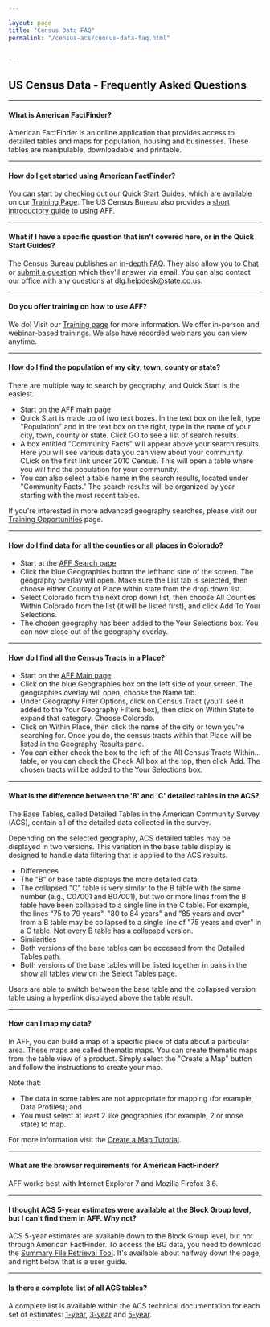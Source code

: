 ```yaml
---

layout: page
title: "Census Data FAQ"
permalink: "/census-acs/census-data-faq.html"

    
---
```


## US Census Data - Frequently Asked Questions

- - -

#### What is American FactFinder?
American FactFinder is an online application that provides access to detailed tables and maps for population, housing and businesses. These tables are manipulable, downloadable and printable.

- - -

#### How do I get started using American FactFinder?
You can start by checking out our Quick Start Guides, which are available on our [Training Page](/demography/training.html). The US Census Bureau also provides a [short introductory guide](http://factfinder.census.gov/faces/nav/jsf/pages/index.xhtml) to using AFF.

- - -

#### What if I have a specific question that isn't covered here, or in the Quick Start Guides?
The Census Bureau publishes an [in-depth FAQ](https://ask.census.gov/faq.php?dept=769&id=5000). They also allow you to [Chat](https://ask.census.gov/chat/phplive.php?d=1) or [submit a question](https://ask.census.gov/newrequest.php) which they'll answer via email. You can also contact our office with any questions at [dlg.helpdesk@state.co.us](dlg.helpdesk@state.co.us).

- - -

#### Do you offer training on how to use AFF?
We do! Visit our [Training page](/demography/training.html) for more information. We offer in-person and webinar-based trainings. We also have recorded webinars you can view anytime.

- - -

#### How do I find the population of my city, town, county or state?

There are multiple way to search by geography, and Quick Start is the easiest.

- Start on the [AFF main page](http://factfinder2.census.gov/)
- Quick Start is made up of two text boxes. In the text box on the left, type "Population" and in the text box on the right, type in the name of your city, town, county or state. Click GO to see a list of search results.
- A box entitled "Community Facts" will appear above your search results. Here you will see various data you can view about your community. CLick on the first link under 2010 Census. This will open a table where you will find the population for your community.
- You can also select a table name in the search results, located under "Community Facts." The search results will be organized by year starting with the most recent tables.

If you're interested in more advanced geography searches, please visit our [Training Opportunities](/demography/training.html) page.

- - -
#### How do I find data for all the counties or all places in Colorado?

- Start at the [AFF Search page](http://factfinder2.census.gov/faces/nav/jsf/pages/searchresults.xhtml?refresh=t)
- Click the blue Geographies button the lefthand side of the screen. The geography overlay will open. Make sure the List tab is selected, then choose either County of Place within state from the drop down list.
- Select Colorado from the next drop down list, then choose All Counties Within Colorado from the list (it will be listed first), and click Add To Your Selections.
- The chosen geography has been added to the Your Selections box. You can now close out of the geography overlay.

- - -

#### How do I find all the Census Tracts in a Place?

- Start on the [AFF Main page](http://factfinder2.census.gov/faces/nav/jsf/pages/index.xhtml)
- Click on the blue Geographies box on the left side of your screen. The geographies overlay will open, choose the Name tab.
- Under Geography Filter Options, click on Census Tract (you'll see it added to the Your Geography Filters box), then click on Within State to expand that category. Choose Colorado.
- Click on Within Place, then click the name of the city or town you're searching for. Once you do, the census tracts within that Place will be listed in the Geography Results pane.
- You can either check the box to the left of the All Census Tracts Within... table, or you can check the Check All box at the top, then click Add. The chosen tracts will be added to the Your Selections box.

- - -

#### What is the difference between the 'B' and 'C' detailed tables in the ACS?
The Base Tables, called Detailed Tables in the American Community Survey (ACS), contain all of the detailed data collected in the survey.

Depending on the selected geography, ACS detailed tables may be displayed in two versions. This variation in the base table display is designed to handle data filtering that is applied to the ACS results.

- Differences
 - The "B" or base table displays the more detailed data.
 - The collapsed "C" table is very similar to the B table with the same number (e.g., C07001 and B07001), but two or more lines from the B table have been collapsed to a single line in the C table. For example, the lines "75 to 79 years", "80 to 84 years" and "85 years and over" from a B table may be collapsed to a single line of "75 years and over" in a C table. Not every B table has a collapsed version.
- Similarities
 - Both versions of the base tables can be accessed from the Detailed Tables path.
 - Both versions of the base tables will be listed together in pairs in the show all tables view on the Select Tables page.

Users are able to switch between the base table and the collapsed version table using a hyperlink displayed above the table result.
- - -
#### How can I map my data?
In AFF, you can build a map of a specific piece of data about a particular area. These maps are called thematic maps. You can create thematic maps from the table view of a product. Simply select the "Create a Map" button and follow the instructions to create your map.

Note that:

- The data in some tables are not appropriate for mapping (for example, Data Profiles); and  
- You must select at least 2 like geographies (for example, 2 or mose state) to map.

For more information visit the [Create a Map Tutorial](http://factfinder2.census.gov/help/en/tutorials/createmap_tut.htm).
- - -
#### What are the browser requirements for American FactFinder?
AFF works best with Internet Explorer 7 and Mozilla Firefox 3.6.
- - -
#### I thought ACS 5-year estimates were available at the Block Group level, but I can't find them in AFF. Why not?
ACS 5-year estimates are available down to the Block Group level, but not through American FactFinder. To access the BG data, you need to download the [Summary File Retrieval Tool](http://www.census.gov/acs/www/data_documentation/summary_file/). It's available about halfway down the page, and right below that is a user guide.
- - -
#### Is there a complete list of all ACS tables?
A complete list is available within the ACS technical documentation for each set of estimates: [1-year](http://www2.census.gov/acs2010_1yr/summaryfile/ACS_2010_SF_Tech_Doc.pdf), [3-year](http://www2.census.gov/acs2010_3yr/summaryfile/ACS_2008-2010_SF_Tech_Doc.pdf) and [5-year](http://www2.census.gov/acs2010_5yr/summaryfile/ACS_2006-2010_SF_Tech_Doc.pdf).